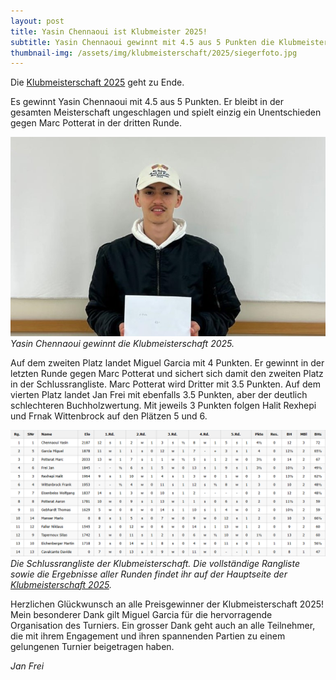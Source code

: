 ```yaml
---
layout: post
title: Yasin Chennaoui ist Klubmeister 2025!
subtitle: Yasin Chennaoui gewinnt mit 4.5 aus 5 Punkten die Klubmeisterschaft 2025 vor Miguel Garcia und Marc Potterat.
thumbnail-img: /assets/img/klubmeisterschaft/2025/siegerfoto.jpg
---
```


Die [Klubmeisterschaft 2025](/turniere/klubmeisterschaft/2025) geht zu Ende.

Es gewinnt Yasin Chennaoui mit 4.5 aus 5 Punkten. Er bleibt in der gesamten Meisterschaft ungeschlagen und
spielt einzig ein Unentschieden gegen Marc Potterat in der dritten Runde.

![Siegerfoto](/assets/img/klubmeisterschaft/2025/siegerfoto.jpg)\
_Yasin Chennaoui gewinnt die Klubmeisterschaft 2025._

Auf dem zweiten Platz landet Miguel Garcia mit 4 Punkten. Er gewinnt in der letzten Runde gegen Marc Potterat und
sichert sich damit den zweiten Platz in der Schlussrangliste. Marc Potterat wird Dritter mit 3.5 Punkten. Auf dem
vierten Platz landet Jan Frei mit ebenfalls 3.5 Punkten, aber der deutlich schlechteren Buchholzwertung. Mit jeweils 3
Punkten folgen Halit Rexhepi und Frnak Wittenbrock auf den Plätzen 5 und 6.

![Top4](/assets/img/klubmeisterschaft/2025/resultate.png)
_Die Schlussrangliste der Klubmeisterschaft. Die vollständige Rangliste sowie die Ergebnisse aller Runden findet ihr
auf der Hauptseite der [Klubmeisterschaft 2025](/turniere/klubmeisterschaft/2025)._

Herzlichen Glückwunsch an alle Preisgewinner der Klubmeisterschaft 2025! Mein besonderer Dank gilt Miguel
Garcia für die hervorragende Organisation des Turniers. Ein grosser Dank geht auch an alle
Teilnehmer, die mit ihrem
Engagement und ihren spannenden Partien zu einem gelungenen Turnier beigetragen haben.

_Jan Frei_
